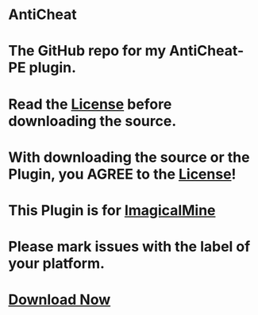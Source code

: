 # AntiCheat

# The GitHub repo for my AntiCheat-PE plugin.


# Read the [License](https://github.com/DarkWav/AntiCheat/blob/master/LICENSE.md) before downloading the source.


# With downloading the source or the Plugin, you AGREE to the [License](https://github.com/DarkWav/AntiCheat/blob/master/LICENSE.md)!


# This Plugin is for [ImagicalMine](https://github.com/Inactive-to-Reactive/ImagicalMine)


# Please mark issues with the label of your platform.


# [Download Now](https://forums.imagicalmine.net/plugins/anticheat.52/download?version=847)
